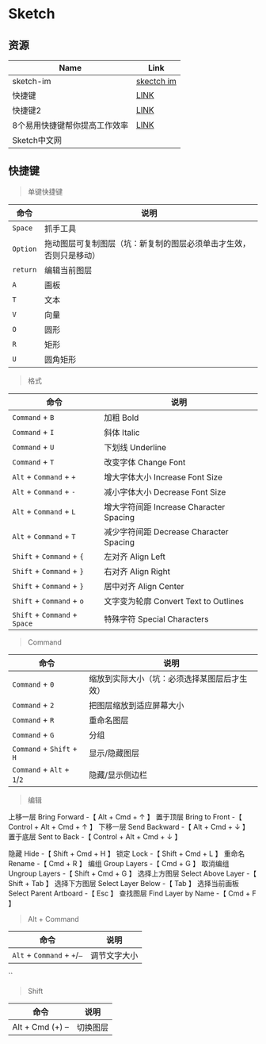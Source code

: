 # Sketch

## 资源

Name|Link
---|---
sketch-im | [skectch im](http://sketch.im/)
快捷键 | [LINK](http://sketch.im/index.php?m=content&c=index&a=lists&catid=61)
快捷键2 | [LINK](http://www.jianshu.com/p/46284dbe51e6)
8个易用快捷键帮你提高工作效率 | [LINK](http://www.uisdc.com/8-sketch-shortcut-improve-efficiency)
Sketch中文网| [](http://www.sketchcn.com/sketch-chinese-user-manual.html)

## 快捷键

> 单键快捷键

命令|说明
---|---
`Space` | 抓手工具
`Option` | 拖动图层可复制图层（坑：新复制的图层必须单击才生效，否则只是移动）
`return` | 编辑当前图层
`A` | 画板
`T` | 文本
`V` | 向量
`O` | 圆形
`R` | 矩形
`U` | 圆角矩形

> 格式

命令|说明
---|---
`Command` + `B` | 加粗 Bold
`Command` + `I` | 斜体 Italic
`Command` + `U` | 下划线 Underline
`Command` + `T` | 改变字体 Change Font
`Alt` + `Command` + `+` | 增大字体大小 Increase Font Size
`Alt` + `Command` + `-` | 减小字体大小 Decrease Font Size
`Alt` + `Command` + `L` | 增大字符间距 Increase Character Spacing
`Alt` + `Command` + `T` | 减少字符间距 Decrease Character Spacing
`Shift` + `Command` + `{` | 左对齐 Align Left 
`Shift` + `Command` + `}` | 右对齐 Align Right
`Shift` + `Command` + `}` | 居中对齐 Align Center
`Shift` + `Command` + `o` | 文字变为轮廓 Convert Text to Outlines 
`Shift` + `Command` + `Space` | 特殊字符 Special Characters

> Command

命令|说明
---|---
`Command` + `0` | 缩放到实际大小（坑：必须选择某图层后才生效）
`Command` + `2` | 把图层缩放到适应屏幕大小
`Command` + `R` | 重命名图层
`Command` + `G` | 分组
`Command` + `Shift` + `H` | 显示/隐藏图层
`Command` + `Alt` + `1`/`2` | 隐藏/显示侧边栏

> 编辑

上移一层 Bring Forward -【 Alt + Cmd + ↑ 】
置于顶层 Bring to Front -【 Control + Alt + Cmd + ↑ 】
下移一层 Send Backward -【 Alt + Cmd + ↓ 】
置于底层 Sent to Back -【 Control + Alt + Cmd + ↓ 】


隐藏 Hide -【 Shift + Cmd + H 】
锁定 Lock -【 Shift + Cmd + L 】
重命名 Rename -【 Cmd + R 】
编组 Group Layers -【 Cmd + G 】
取消编组 Ungroup Layers -【 Shift + Cmd + G 】
选择上方图层 Select Above Layer -【 Shift + Tab 】
选择下方图层 Select Layer Below -【 Tab 】
选择当前画板 Select Parent Artboard -【 Esc 】
查找图层 Find Layer by Name -【 Cmd + F 】

> Alt + Command 

命令|说明
---|---
`Alt` + `Command` + `+`/`–` | 调节文字大小

``
> Shift


命令|说明
---|---
Alt + Cmd (+) – | 切换图层



